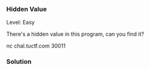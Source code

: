 ### Hidden Value

Level: Easy

There's a hidden value in this program, can you find it?

nc chal.tuctf.com 30011

### Solution



